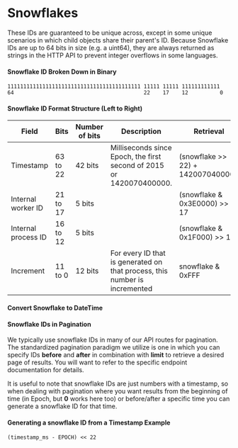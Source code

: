 # Snowflakes
These IDs are guaranteed to be unique across, except in some unique scenarios in which child objects share their parent's ID. Because Snowflake IDs are up to 64 bits in size (e.g. a uint64), they are always returned as strings in the HTTP API to prevent integer overflows in some languages.

#### Snowflake ID Broken Down in Binary

```
111111111111111111111111111111111111111111 11111 11111 111111111111
64                                         22    17    12          0
```

#### Snowflake ID Format Structure (Left to Right)

| Field               | 	Bits     | 	Number of bits | 	Description                                                                  | 	Retrieval                         |
|---------------------|-----------|-----------------|-------------------------------------------------------------------------------|------------------------------------|
| Timestamp           | 	63 to 22 | 	42 bits        | 	Milliseconds since Epoch, the first second of 2015 or 1420070400000.         | 	(snowflake >> 22) + 1420070400000 |
| Internal worker ID  | 	21 to 17 | 5 bits          |                                                                               | (snowflake & 0x3E0000) >> 17       |
| Internal process ID | 16 to 12  | 	5 bits		       |                                                                               | (snowflake & 0x1F000) >> 12        |
| Increment           | 	11 to 0  | 	12 bits        | 	For every ID that is generated on that process, this number is incremented   | 	snowflake & 0xFFF                 |


#### Convert Snowflake to DateTime

#### Snowflake IDs in Pagination

We typically use snowflake IDs in many of our API routes for pagination. The standardized pagination paradigm we utilize is one in which you can specify IDs **before** and **after** in combination with **limit** to retrieve a desired page of results. You will want to refer to the specific endpoint documentation for details.

It is useful to note that snowflake IDs are just numbers with a timestamp, so when dealing with pagination where you want results from the beginning of time (in Epoch, but **0** works here too) or before/after a specific time you can generate a snowflake ID for that time.

#### Generating a snowflake ID from a Timestamp Example

```
(timestamp_ms - EPOCH) << 22
```